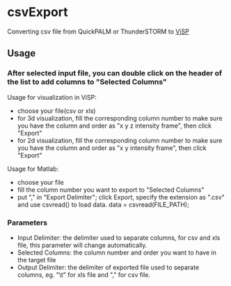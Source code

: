 csvExport
=========

Converting csv file from QuickPALM or ThunderSTORM to [ViSP](http://www.nature.com/nmeth/journal/v10/n8/full/nmeth.2566.html?WT.ec_id=NMETH-201308)

## Usage

### After selected input file, you can double click on the header of the list to add columns to "Selected Columns"

Usage for visualization in ViSP:
* choose your file(csv or xls)
* for 3d visualization, fill the corresponding column number to make sure you have the column and order as "x y z intensity frame", then click "Export"
* for 2d visualization, fill the corresponding column number to make sure you have the column and order as "x y intensity frame", then click "Export"

Usage for Matlab:
* choose your file
* fill the column number you want to export to "Selected Columns"
* put "," in "Export Delimiter";
    click Export, specify the extension as ".csv"
    and use csvread() to load data.
    data = csvread(FILE_PATH);

### Parameters
* Input Delimiter: the delimiter used to separate columns, for csv and xls file, this parameter will change automatically.
* Selected Columns: the column number and order you want to have in the target file
* Output Delimiter: the delimiter of exported file used to separate columns, eg. "\t" for xls file and "," for csv file.

